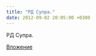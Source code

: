 ```yaml
---
title: "РД Супра."
date: 2012-09-02 20:05:00 +0300
---
```


РД Супра.

[Вложение](/assets/vk_photos/2/rXswO4NQVBM.jpg)
